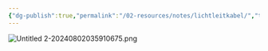 ```yaml
---
{"dg-publish":true,"permalink":"/02-resources/notes/lichtleitkabel/","tags":["informatik/netzwerk/kabel"],"noteIcon":"","updated":"2025-10-29T12:59:07.845+01:00"}
---
```


![Untitled 2-20240802035910675.png](/img/user/02%20-%20RESOURCES/Files/IMG/Untitled%202-20240802035910675.png)
